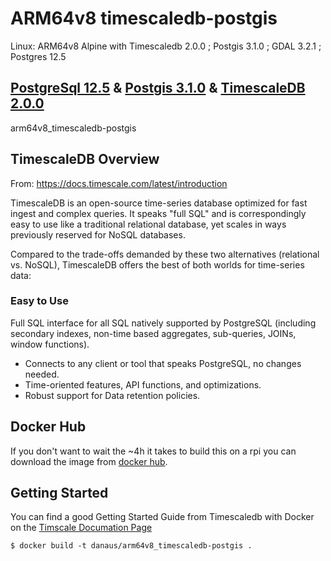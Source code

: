 # ARM64v8 timescaledb-postgis
Linux: ARM64v8 Alpine with Timescaledb 2.0.0 ; Postgis 3.1.0 ; GDAL 3.2.1 ; Postgres 12.5

## [PostgreSql 12.5](https://www.postgresql.org/) & [Postgis 3.1.0](https://postgis.net/) & [TimescaleDB 2.0.0](https://www.timescale.com/)
arm64v8_timescaledb-postgis
## TimescaleDB Overview

From: https://docs.timescale.com/latest/introduction

TimescaleDB is an open-source time-series database optimized for fast ingest and complex queries. It speaks "full SQL" and is correspondingly easy to use like a traditional relational database, yet scales in ways previously reserved for NoSQL databases.

Compared to the trade-offs demanded by these two alternatives (relational vs. NoSQL), TimescaleDB offers the best of both worlds for time-series data:

### Easy to Use
Full SQL interface for all SQL natively supported by PostgreSQL (including secondary indexes, non-time based aggregates, sub-queries, JOINs, window functions).

- Connects to any client or tool that speaks PostgreSQL, no changes needed.
- Time-oriented features, API functions, and optimizations.
- Robust support for Data retention policies.

## Docker Hub
If you don't want to wait the ~4h it takes to build this on a rpi you can download the image from [docker hub](https://hub.docker.com/r/thobi85/timescale-postgis/general/).

## Getting Started
You can find a good Getting Started Guide from Timescaledb with Docker on the [Timscale Documation Page](https://docs.timescale.com/latest/getting-started/installation/docker/installation-docker#react-docs)

```
$ docker build -t danaus/arm64v8_timescaledb-postgis .
```
